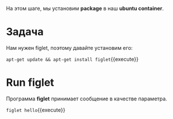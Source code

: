 На этом шаге, мы установим **package** в наш **ubuntu container**.

# Задача 
Нам нужен figlet, поэтому давайте установим его:

`apt-get update && apt-get install figlet`{{execute}}

# Run figlet
 Программа **figlet** принимает сообщение в качестве параметра.

`figlet hello`{{execute}}

